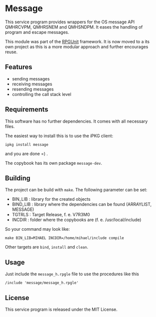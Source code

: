 # Message
This service program provides wrappers for the OS message API QMHRCVPM, QMHRSNEM
and QMHSNDPM. It eases the handling of program and escape messages.

This module was part of the [RPGUnit](http://rpgunit.sourceforge.net) framework.
It is now moved to a its own project as this is a more modular approach and 
further encourages reuse.


## Features
* sending messages
* receiving messages
* resending messages
* controlling the call stack level


## Requirements
This software has no further dependencies. It comes with all necessary files.

The easiest way to install this is to use the iPKG client: 

```
ipkg install message
```

and you are done =) .

The copybook has its own package `message-dev`.


## Building ##
The project can be build with `make`. The following parameter can be set:

- BIN_LIB : library for the created objects
- BIND_LIB : library where the dependencies can be found (ARRAYLIST, MESSAGE)
- TGTRLS : Target Release, f. e. V7R3M0
- INCDIR : folder where the copybooks are (f. e. /usr/local/include)

So your command may look like:

    make BIN_LIB=MIHAEL INCDIR=/home/mihael/include compile

Other targets are `bind`, `install` and `clean`.


## Usage
Just include the `message_h.rpgle` file to use the procedures like this

    /include 'message/message_h.rpgle'


## License
This service program is released under the MIT License.
